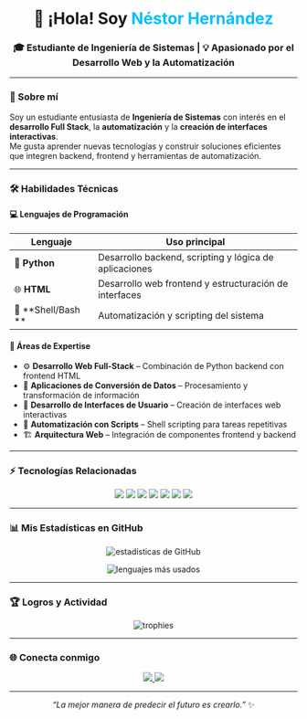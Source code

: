 <!-- 👋 ¡Hola mundo! Soy Néstor Hernández -->

<h1 align="center">👋 ¡Hola! Soy <span style="color:#00BFFF;">Néstor Hernández</span></h1>
<h3 align="center">🎓 Estudiante de Ingeniería de Sistemas | 💡 Apasionado por el Desarrollo Web y la Automatización</h3>

---

### 🚀 Sobre mí
Soy un estudiante entusiasta de **Ingeniería de Sistemas** con interés en el **desarrollo Full Stack**, la **automatización** y la **creación de interfaces interactivas**.  
Me gusta aprender nuevas tecnologías y construir soluciones eficientes que integren backend, frontend y herramientas de automatización.  

---

### 🛠️ Habilidades Técnicas

#### 💻 Lenguajes de Programación
| Lenguaje | Uso principal |
|-----------|----------------|
| 🐍 **Python** | Desarrollo backend, scripting y lógica de aplicaciones |
| 🌐 **HTML** | Desarrollo web frontend y estructuración de interfaces |
| 🐚 **Shell/Bash ** | Automatización y scripting del sistema |

#### 🧠 Áreas de Expertise
- ⚙️ **Desarrollo Web Full-Stack** – Combinación de Python backend con frontend HTML  
- 🔄 **Aplicaciones de Conversión de Datos** – Procesamiento y transformación de información  
- 🧩 **Desarrollo de Interfaces de Usuario** – Creación de interfaces web interactivas  
- 🤖 **Automatización con Scripts** – Shell scripting para tareas repetitivas  
- 🏗️ **Arquitectura Web** – Integración de componentes frontend y backend  

---

### ⚡ Tecnologías Relacionadas
<p align="center">
  <img src="https://img.shields.io/badge/Python-3776AB?style=for-the-badge&logo=python&logoColor=white"/>
  <img src="https://img.shields.io/badge/Flask-000000?style=for-the-badge&logo=flask&logoColor=white"/>
  <img src="https://img.shields.io/badge/Node.js-43853D?style=for-the-badge&logo=node.js&logoColor=white"/>
  <img src="https://img.shields.io/badge/HTML5-E34F26?style=for-the-badge&logo=html5&logoColor=white"/>
  <img src="https://img.shields.io/badge/CSS3-1572B6?style=for-the-badge&logo=css3&logoColor=white"/>
  <img src="https://img.shields.io/badge/Git-F05032?style=for-the-badge&logo=git&logoColor=white"/>
  <img src="https://img.shields.io/badge/GitHub-181717?style=for-the-badge&logo=github&logoColor=white"/>
</p>

---

### 📊 Mis Estadísticas en GitHub
<p align="center">
  <img src="https://github-readme-stats.vercel.app/api?username=nestorhernandez&show_icons=true&theme=tokyonight" alt="estadísticas de GitHub" />
</p>

<p align="center">
  <img src="https://github-readme-stats.vercel.app/api/top-langs/?username=nestorhernandez&layout=compact&theme=radical" alt="lenguajes más usados" />
</p>

---

### 🏆 Logros y Actividad
<p align="center">
  <img src="https://github-profile-trophy.vercel.app/?username=nestorhernandez&theme=dracula&margin-w=10&margin-h=10&no-bg=true" alt="trophies" />
</p>

---

### 🌐 Conecta conmigo
<p align="center">
  <a href="https://www.linkedin.com/in/nestorhernandez" target="_blank">
    <img src="https://img.shields.io/badge/LinkedIn-0077B5?style=for-the-badge&logo=linkedin&logoColor=white"/>
  </a>
  <a href="mailto:nestorhernandez@example.com">
    <img src="https://img.shields.io/badge/Email-D14836?style=for-the-badge&logo=gmail&logoColor=white"/>
  </a>
</p>

---

<p align="center">
  <i>“La mejor manera de predecir el futuro es crearlo.”</i> ✨  
</p>
